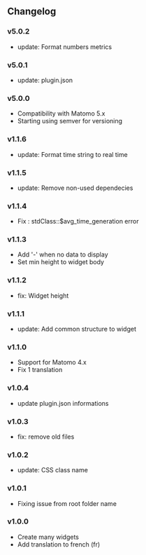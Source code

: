 ## Changelog

### v5.0.2

- update: Format numbers metrics

### v5.0.1

- update: plugin.json

### v5.0.0

- Compatibility with Matomo 5.x
- Starting using semver for versioning

### v1.1.6

- update: Format time string to real time

### v1.1.5

- update: Remove non-used dependecies

### v1.1.4

- Fix : stdClass::$avg_time_generation error

### v1.1.3

- Add '-' when no data to display
- Set min height to widget body

### v1.1.2

- fix: Widget height

### v1.1.1

- update: Add common structure to widget

### v1.1.0

- Support for Matomo 4.x
- Fix 1 translation

### v1.0.4

- update plugin.json informations

### v1.0.3

- fix: remove old files

### v1.0.2

- update: CSS class name

### v1.0.1

- Fixing issue from root folder name

### v1.0.0

- Create many widgets
- Add translation to french (fr)
